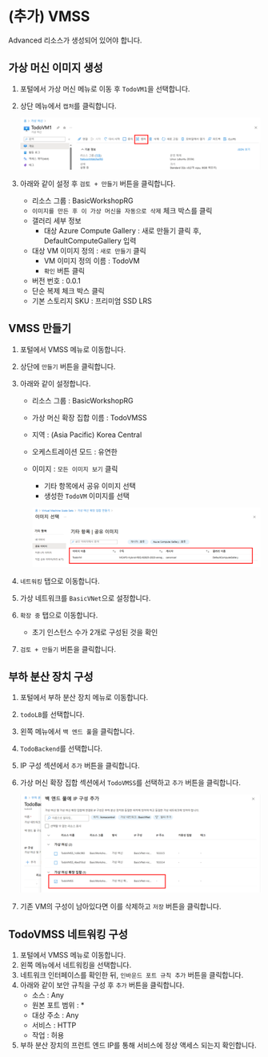 # (추가) VMSS

Advanced 리소스가 생성되어 있어야 합니다.

## 가상 머신 이미지 생성

1. 포털에서 가상 머신 메뉴로 이동 후 `TodoVM1`을 선택합니다.
2. 상단 메뉴에서 `캡처`를 클릭합니다.
    
    ![Untitled](./images/Untitled.png)
    
3. 아래와 같이 설정 후 `검토 + 만들기` 버튼을 클릭합니다.
    - 리소스 그룹 : BasicWorkshopRG
    - `이미지를 만든 후 이 가상 머신을 자동으로 삭제` 체크 박스를 클릭
    - 갤러리 세부 정보
        - 대상 Azure Compute Gallery : 새로 만들기 클릭 후, DefaultComputeGallery 입력
    - 대상 VM 이미지 정의 : `새로 만들기` 클릭
        - VM 이미지 정의 이름 : TodoVM
        - `확인` 버튼 클릭
    - 버전 번호 : 0.0.1
    - 단순 복제 체크 박스 클릭
    - 기본 스토리지 SKU : 프리미엄 SSD LRS

## VMSS 만들기

1. 포털에서 VMSS 메뉴로 이동합니다.
2. 상단에 `만들기` 버튼을 클릭합니다.
3. 아래와 같이 설정합니다.
    - 리소스 그룹 : BasicWorkshopRG
    - 가상 머신 확장 집합 이름 : TodoVMSS
    - 지역 : (Asia Pacific) Korea Central
    - 오케스트레이션 모드 : 유연한
    - 이미지 : `모든 이미지 보기` 클릭
        - 기타 항목에서 공유 이미지 선택
        - 생성한 `TodoVM` 이미지를 선택
        
        ![Untitled](./images/Untitled%201.png)
        
4. `네트워킹` 탭으로 이동합니다.
5. 가상 네트워크를 `BasicVNet`으로 설정합니다.
6. `확장 중` 탭으로 이동합니다.
    - 초기 인스턴스 수가 2개로 구성된 것을 확인
7. `검토 + 만들기` 버튼을 클릭합니다.
    
    

## 부하 분산 장치 구성

1. 포털에서 부하 분산 장치 메뉴로 이동합니다.
2. `todoLB`를 선택합니다.
3. 왼쪽 메뉴에서 `백 엔드 풀`을 클릭합니다.
4. `TodoBackend`를 선택합니다.
5. IP 구성 섹션에서 `추가` 버튼을 클릭합니다.
6. 가상 머신 확장 집합 섹션에서 `TodoVMSS`를 선택하고 `추가` 버튼을 클릭합니다.
    
    ![Untitled](./images/Untitled%202.png)
    
7. 기존 VM의 구성이 남아있다면 이를 삭제하고 `저장` 버튼을 클릭합니다.

## TodoVMSS 네트워킹 구성

1. 포털에서 VMSS 메뉴로 이동합니다.
2. 왼쪽 메뉴에서 네트워킹을 선택합니다.
3. 네트워크 인터페이스를 확인한 뒤, `인바운드 포트 규칙 추가` 버튼을 클릭합니다.
4. 아래와 같이 보안 규칙을 구성 후 `추가` 버튼을 클릭합니다.
    - 소스 : Any
    - 원본 포트 범위 : *
    - 대상 주소 : Any
    - 서비스 : HTTP
    - 작업 : 허용
5. 부하 분산 장치의 프런트 엔드 IP를 통해 서비스에 정상 액세스 되는지 확인합니다.